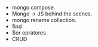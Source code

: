  - mongo compose.
 - Mongo -> JS behind the scenes.
 - mongo rename collection.
 - find
 - $or opratores
 - CRUD
